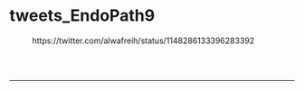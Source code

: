 # tweets_EndoPath9


<figure class="wp-block-embed-twitter wp-block-embed is-type-rich">
<div class="wp-block-embed__wrapper">
https://twitter.com/alwafreih/status/1148286133396283392</div></figure>
<br>
<br>
<hr>
